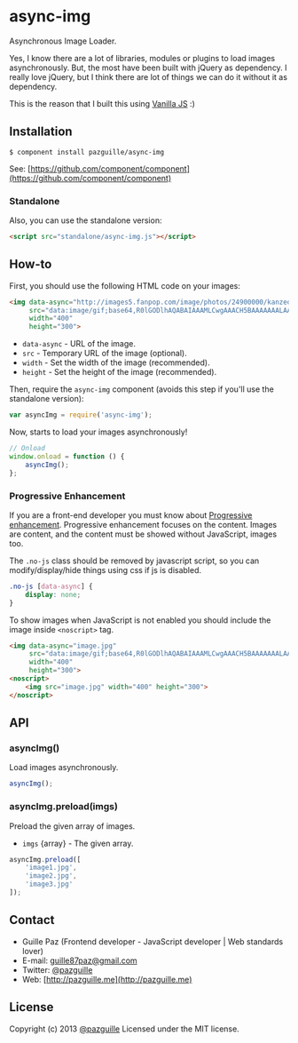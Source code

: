 # async-img

Asynchronous Image Loader.

Yes, I know there are a lot of libraries, modules or plugins to load images asynchronously. But, the most have been built with jQuery as dependency. I really love jQuery, but I think there are lot of things we can do it without it as dependency.

This is the reason that I built this using [Vanilla JS](http://vanilla-js.com) :)

## Installation

    $ component install pazguille/async-img

See: [https://github.com/component/component](https://github.com/component/component)

### Standalone
Also, you can use the standalone version:
```html
<script src="standalone/async-img.js"></script>
```

## How-to

First, you should use the following HTML code on your images:
```html
<img data-async="http://images5.fanpop.com/image/photos/24900000/kanzeon-cats-24910376-800-600.jpg"
     src="data:image/gif;base64,R0lGODlhAQABAIAAAMLCwgAAACH5BAAAAAAALAAAAAABAAEAAAICRAEAOw=="
     width="400"
     height="300">
```
- `data-async` - URL of the image.
- `src` - Temporary URL of the image (optional).
- `width` - Set the width of the image (recommended).
- `height` - Set the height of the image (recommended).

Then, require the `async-img` component (avoids this step if you'll use the standalone version):
```js
var asyncImg = require('async-img');
```

Now, starts to load your images asynchronously!

```js
// Onload
window.onload = function () {
    asyncImg();
};
```

### Progressive Enhancement
If you are a front-end developer you must know about [Progressive enhancement](http://alistapart.com/article/understandingprogressiveenhancement).
Progressive enhancement focuses on the content. Images are content, and the content must be showed without JavaScript, images too.

The `.no-js` class should be removed by javascript script, so you can modify/display/hide things using css if js is disabled.

```css
.no-js [data-async] {
    display: none;
}
```

To show images when JavaScript is not enabled you should include the image inside `<noscript>` tag.
```html
<img data-async="image.jpg"
     src="data:image/gif;base64,R0lGODlhAQABAIAAAMLCwgAAACH5BAAAAAAALAAAAAABAAEAAAICRAEAOw=="
     width="400"
     height="300">
<noscript>
    <img src="image.jpg" width="400" height="300">
</noscript>
```

## API
### asyncImg()
Load images asynchronously.
```js
asyncImg();
```

### asyncImg.preload(imgs)
Preload the given array of images.
- `imgs` {array} - The given array.

```js
asyncImg.preload([
    'image1.jpg',
    'image2.jpg',
    'image3.jpg'
]);
```

## Contact
- Guille Paz (Frontend developer - JavaScript developer | Web standards lover)
- E-mail: [guille87paz@gmail.com](mailto:guille87paz@gmail.com)
- Twitter: [@pazguille](http://twitter.com/pazguille)
- Web: [http://pazguille.me](http://pazguille.me)

## License
Copyright (c) 2013 [@pazguille](http://twitter.com/pazguille) Licensed under the MIT license.